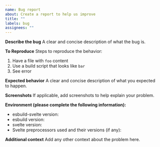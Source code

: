 ```yaml
---
name: Bug report
about: Create a report to help us improve
title: ""
labels: bug
assignees: ""
---
```


**Describe the bug**
A clear and concise description of what the bug is.

**To Reproduce**
Steps to reproduce the behavior:

1. Have a file with `foo` content
2. Use a build script that looks like `bar`
3. See error

**Expected behavior**
A clear and concise description of what you expected to happen.

**Screenshots**
If applicable, add screenshots to help explain your problem.

**Environment (please complete the following information):**

- esbuild-svelte version:
- esbuild version:
- svelte version:
- Svelte preprocessors used and their versions (if any):

**Additional context**
Add any other context about the problem here.
